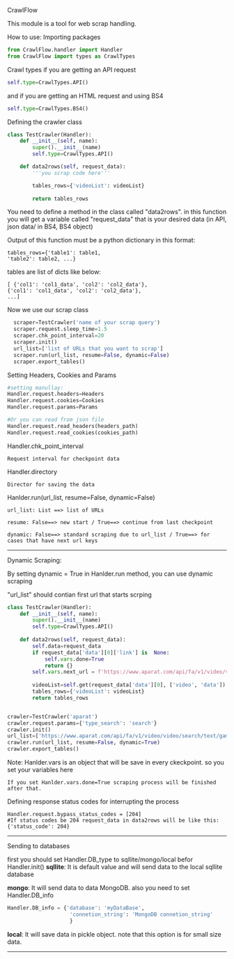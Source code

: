 
CrawlFlow

This module is a tool for web scrap handling. 

How to use:
Importing packages
```python
from CrawlFlow.handler import Handler
from CrawlFlow import types as CrawlTypes
```

Crawl types
if you are getting an API request
```python
self.type=CrawlTypes.API()
```
and if you are getting an HTML request and using BS4
```python
self.type=CrawlTypes.BS4()
```

Defining the crawler class
```python
class TestCrawler(Handler):
    def __init__(self, name):
        super().__init__(name)
        self.type=CrawlTypes.API()

    def data2rows(self, request_data):
        '''you scrap code here'''

        tables_rows={'videoList': videoList}
        
        return tables_rows
```
You need to define a method in the class called "data2rows". 
in this function you will get a variable called "request_data" that is your desired data (in API, json data/ in BS4, BS4 object)

Output of this function must be a python dictionary in this format:
```
tables_rows={'table1': table1,
'table2': table2, ...}
```
tables are list of dicts like below:
```
[ {'col1': 'col1_data', 'col2': 'col2_data'},
{'col1': 'col1_data', 'col2': 'col2_data'},
...]
```

Now we use our scrap class
```python
  scraper=TestCrawler('name of your scrap query')
  scraper.request.sleep_time=1.5
  scraper.chk_point_interval=20
  scraper.init()
  url_list=['list of URLs that you want to scrap']
  scraper.run(url_list, resume=False, dynamic=False)
  scraper.export_tables()
```


Setting Headers, Cookies and Params
```python
#setting manullay:
Handler.request.headers=Headers
Handler.request.cookies=Cookies
Handler.request.params=Params

#Or you can read from json file
Handler.request.read_headers(headers_path)
Handler.request.read_cookies(cookies_path)

```

Handler.chk_point_interval
```
Request interval for checkpoint data
```

Handler.directory
```
Director for saving the data
```

Hanlder.run(url_list, resume=False, dynamic=False)
```
url_list: List ==> list of URLs

resume: False==> new start / True==> continue from last checkpoint

dynamic: False==> standard scraping due to url_list / True==> for cases that have next url keys
```
----------------------------
Dynamic Scraping:

By setting dynamic = True in Hanlder.run method, you can use dynamic scraping

"url_list" should contian first url that starts scrping

```python
class TestCrawler(Handler):
    def __init__(self, name):
        super().__init__(name)
        self.type=CrawlTypes.API()
 
    def data2rows(self, request_data):
        self.data=request_data
        if request_data['data'][0]['link'] is  None:
            self.vars.done=True
            return {}
        self.vars.next_url = f'https://www.aparat.com/api/fa/v1/video/video/search/text/'+self.get(request_data['data'][0], ['link', 'next']).split('text/')[1]
        
        videoList=self.get(request_data['data'][0], ['video', 'data']) 
        tables_rows={'videoList': videoList}
        return tables_rows


crawler=TestCrawler('aparat')
crawler.request.params={'type_search': 'search'}
crawler.init()
url_list=['https://www.aparat.com/api/fa/v1/video/video/search/text/game']
crawler.run(url_list, resume=False, dynamic=True)
crawler.export_tables()

```
Note:
Hanlder.vars is an object that will be save in every ckeckpoint. so you set your variables here

```
If you set Hanlder.vars.done=True scraping process will be finished after that.
```

Defining response status codes for interrupting the process
```
Handler.request.bypass_status_codes = [204]
#If status codes be 204 request_data in data2rows will be like this:
{'status_code': 204}
```

-----------------------------
Sending to databases

first you should set Handler.DB_type to sqllite/mongo/local befor Handler.init()
**sqllite**: It is default value and will send data to the local sqllite database

**mongo**: It will send data to data MongoDB. also you need to set Handler.DB_info
```python
Handler.DB_info = {'database': 'myDataBase',
                    'connetion_string': 'MongoDB connetion_string'
                    }
```

**local**: It will save data in pickle object. note that this option is for small size data.

-----------------------------




